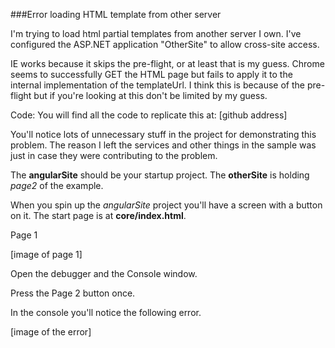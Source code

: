 ###Error loading HTML template from other server

I'm trying to load html partial templates from another server I own.  I've configured the ASP.NET application "OtherSite" to allow cross-site access.

IE works because it skips the pre-flight, or at least that is my guess.  Chrome seems to successfully GET the HTML page but fails to apply it to the internal implementation of the templateUrl.  I think this is because of the pre-flight but if you're looking at this don't be limited by my guess.

Code:
You will find all the code to replicate this at:
[github address]

You'll notice lots of unnecessary stuff in the project for demonstrating this problem.  The reason I left the services and other things in the sample was just in case they were contributing to the problem.

The **angularSite** should be your startup project.  The **otherSite** is holding *page2* of the example.

When you spin up the *angularSite* project you'll have a screen with a button on it.  The start page is at **core/index.html**.

Page 1

[image of page 1]

Open the debugger and the Console window.

Press the Page 2 button once.

In the console you'll notice the following error.

[image of the error]

